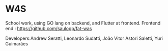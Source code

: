 # W4S
School work, using GO lang on backend, and Flutter at frontend. 
Frontend end : https://github.com/saulogp/fat-was



Developers:Andrew Seratti, Leonardo Sudatti, João Vitor Astori Saletti, Yuri Guimarães
